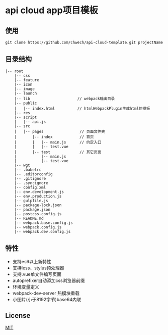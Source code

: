 # api cloud app项目模板

## 使用
```git
git clone https://github.com/chwech/api-cloud-template.git projectName
```

## 目录结构
```
|-- root
    |-- css
    |-- feature
    |-- icon
    |-- image
    |-- launch
    |-- lib                     // webpack输出目录
    |-- public                  
    |   |-- index.html          // htmlWebpackPlugin生成html的模板
    |-- res
    |-- script
    |   |-- api.js
    |-- src
    |   |-- pages                // 页面文件夹
    |       |-- index            // 首页
    |       |   |-- main.js      // 约定入口
    |       |   |-- test.vue
    |       |-- test             // 其它页面
    |           |-- main.js
    |           |-- test.vue
    |-- wgt
    |-- .babelrc
    |-- .editorconfig
    |-- .gitignore
    |-- .syncignore
    |-- config.xml
    |-- env.development.js
    |-- env.production.js
    |-- gulpfile.js
    |-- package-lock.json
    |-- package.json
    |-- postcss.config.js
    |-- README.md
    |-- webpack.base.config.js
    |-- webpack.config.js
    |-- webpack.dev.config.js
```
## 特性
* 支持es6以上新特性
* 支持less、stylus预处理器
* 支持.vue单文件编写页面
* autoprefixer自动添加css浏览器前缀
* 环境变量定义
* webpack-dev-server 热模块重载
* 小图片(小于8192字节)base64内联

## License
[MIT](http://opensource.org/licenses/MIT)